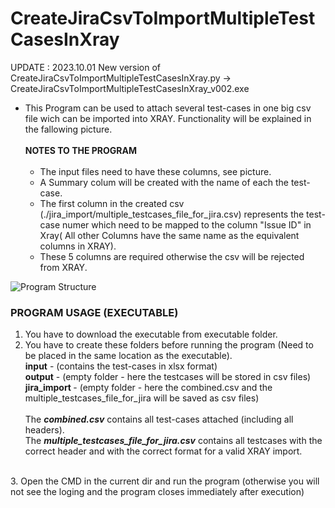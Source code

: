 # CreateJiraCsvToImportMultipleTestCasesInXray

UPDATE : 2023.10.01 New version of CreateJiraCsvToImportMultipleTestCasesInXray.py -> CreateJiraCsvToImportMultipleTestCasesInXray_v002.exe

- This Program can be used to attach several test-cases in one big csv file wich can be imported into XRAY. Functionality will be explained in the fallowing picture.<br> 
  <br><b> NOTES TO THE PROGRAM </b><br> <br>
  - The input files need to have these columns, see picture. <br>
  - A Summary colum will be created with the name of each the test-case. <br>
  - The first column in the created csv (./jira_import/multiple_testcases_file_for_jira.csv) represents the test-case numer which need to be mapped to the column "Issue ID" in Xray( All other Columns have the same name as the equivalent columns in XRAY).<br>
  - These 5 columns are required otherwise the csv will be rejected from XRAY.<br>


![Program Structure](./img/Program_structur_v3.png)


###  PROGRAM USAGE (EXECUTABLE)
1. You have to download the executable from executable folder.
2. You have to create these folders before running  the program (Need to be placed in the same location as the executable). <br>
   <b>input</b> -  (contains the test-cases in xlsx format)</b><br>
   <b>output</b> - (empty folder - here the testcases will be stored in csv files)</b><br>
   <b>jira_import </b>- (empty folder - here the combined.csv and the multiple_testcases_file_for_jira will be saved as csv files)</b><br>
<br>The **_combined.csv_** contains all test-cases attached (including all headers). <br>
   The **_multiple_testcases_file_for_jira.csv_** contains all testcases with the correct header and with the correct format for a valid XRAY import.<br>
<br>
3. Open the CMD in the current dir and run the program (otherwise you will not see the loging and the program closes immediately after execution)

 


